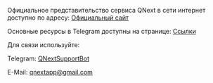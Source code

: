 Официальное представительство сервиса QNext в сети интернет доступно по адресу: [Официальный сайт](https://qnext.app/)

Основные ресурсы в Telegram доступны на странице: [Ссылки](https://qnext.app/docs/ext/link/)

Для связи используйте:

Telegram: [QNextSupportBot](https://t.me/QNextSupportBot)

E-Mail: qnextapp@gmail.com